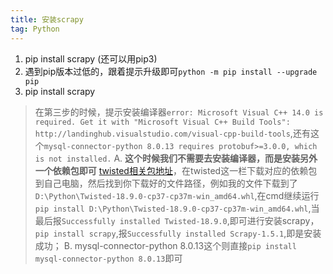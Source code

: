 ```yaml
---
title: 安装scrapy
tag: Python
---
```


1. pip install scrapy (还可以用pip3)
2. 遇到pip版本过低的，跟着提示升级即可`python -m pip install --upgrade pip` 
3. pip install scrapy 
> 在第三步的时候，提示安装编译器`error: Microsoft Visual C++ 14.0 is required. Get it with "Microsoft Visual C++ Build Tools": http://landinghub.visualstudio.com/visual-cpp-build-tools`,还有这个`mysql-connector-python 8.0.13 requires protobuf>=3.0.0, which is not installed.`
A. **这个时候我们不需要去安装编译器，而是安装另外一个依赖包即可** [twisted相关包地址](https://www.lfd.uci.edu/~gohlke/pythonlibs/#twisted)，在twisted这一栏下载对应的依赖包到自己电脑，然后找到你下载好的文件路径，例如我的文件下载到了`D:\Python\Twisted-18.9.0-cp37-cp37m-win_amd64.whl`,在cmd继续运行 `pip install D:\Python\Twisted-18.9.0-cp37-cp37m-win_amd64.whl`,当最后报`Successfully installed Twisted-18.9.0`,即可进行安装scrapy，`pip install scrapy`,报`Successfully installed Scrapy-1.5.1`,即是安装成功；
B. mysql-connector-python 8.0.13这个则直接`pip install mysql-connector-python 8.0.13`即可
